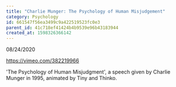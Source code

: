 ```yaml
---
title: "Charlie Munger: The Psychology of Human Misjudgement"
category: Psychology
id: 661547f56ea3499c9a422519523fc0e3
parent_id: 41c718ef41424b4b9539e96b43183944
created_at: 1598326366142
---
```


08/24/2020

https://vimeo.com/382219966

'The Psychology of Human Misjudgment', a speech given by Charlie Munger in 1995, animated by Tiny and Thinko.
    
